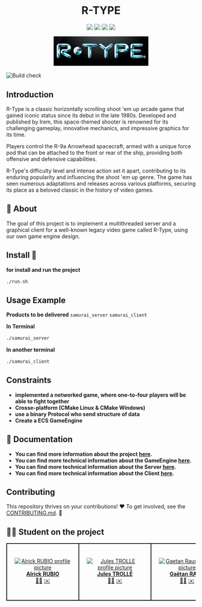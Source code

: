 <h1 align="center">R-TYPE</h1>

<div align="center">
    <a href="https://img.shields.io/badge/MADE%20WITH-SFML-brightgreen" alt="SFML">
            <img src="https://img.shields.io/badge/MADE%20WITH-SFML-brightgreen" /></a>
    <a href="https://img.shields.io/badge/MADE%20WITH-C%2B%2B-ff69b4" alt="C++">
            <img src="https://img.shields.io/badge/MADE%20WITH-C%2B%2B-ff69b4" /></a>
    <a href="https://img.shields.io/badge/MADE%20WITH-CONAN-blueviolet" alt="Conan">
            <img src="https://img.shields.io/badge/MADE%20WITH-CONAN-blueviolet" /></a>
    <a href="https://img.shields.io/badge/MADE%20WITH-CMAKE-red" alt="Cmake">
            <img src="https://img.shields.io/badge/MADE%20WITH-CMAKE-red" /></a>
</div>

<p align="center">
<img src="Docs/assets/R-type_logo.webp" alt="R-TYPE" width="50%">
</p>

![Build check](https://github.com/R-TYPE-Polo/R-TYPE/actions/workflows/build_check.yml/badge.svg)

## Introduction

R-Type is a classic horizontally scrolling shoot 'em up arcade game that gained iconic status since its debut in the late 1980s. Developed and published by Irem, this space-themed shooter is renowned for its challenging gameplay, innovative mechanics, and impressive graphics for its time.

Players control the R-9a Arrowhead spacecraft, armed with a unique force pod that can be attached to the front or rear of the ship, providing both offensive and defensive capabilities.

R-Type's difficulty level and intense action set it apart, contributing to its enduring popularity and influencing the shoot 'em up genre. The game has seen numerous adaptations and releases across various platforms, securing its place as a beloved classic in the history of video games.

## 👾 About

The goal of this project is to implement a multithreaded server and a graphical client for a well-known legacy video game called R-Type, using our own game engine design.

## Install 🔧

**for install and run the project**

```sh
./run.sh
```

## Usage Example

**Products to be delivered**
`samurai_server` `samurai_client`

**In Terminal**

```sh
./samurai_server
```

**In another terminal**

```sh
./samurai_client
```

## Constraints

* **implemented a networked game, where one-to-four players will be able to fight together**
* **Crosse-platform (CMake Linux & CMake Windows)**
* **use a binary Protocol who send structure of data**
* **Create a ECS GameEngine**

## 📖 Documentation

* **You can find more information about the project [here](https://github.com/EpitechPromo2026/B-CPP-500-BDX-5-2-rtype-jules.trolle/wiki).**
* **You can find more technical information about the GameEngine [here](Docs/gameEngine.md).**
* **You can find more technical information about the Server [here](Docs/server.md).**
* **You can find more technical information about the Client [here](Docs/client.md).**

## Contributing

This repository thrives on your contributions! ❤️ To get involved, see the [CONTRIBUTING.md](CONTRIBUTING.md). 🙏

## 🧑‍💻 Student on the project

<div align="center">
    <table>
        <td align="center" style="min-width: 150px; border: 2px solid; padding: 20px">
            <a href="https://github.com/4lrick">
                <img src="https://media.licdn.com/dms/image/D4E03AQEZcitdjJt7OA/profile-displayphoto-shrink_800_800/0/1646729291457?e=2147483647&v=beta&t=7V7Tg25ad2JzK1bwNn63XWXTCSb8BLV57VTzBkJiifU" width="150px;" alt="Alrick RUBIO profile picture"/>
                <br />
                <b>Alrick RUBIO</b>
            </a>
            <br />
            <div>
                <a href="https://github.com/EpitechPromo2026/B-CPP-500-BDX-5-2-rtype-jules.trolle/commits?author=4lrick" title="Code">👨‍💻</a>
                <a href="mailto:alrick.rubio@epitech.eu">✉️</a>
            </div>
        </td>
        <td align="center" style="min-width: 150px; border: 2px solid; padding: 20px">
            <a href="https://github.com/JulesTrolle">
                <img src="https://media.licdn.com/dms/image/C4E03AQGgXBlLciLSDQ/profile-displayphoto-shrink_800_800/0/1646729754582?e=2147483647&v=beta&t=TfkSRhlx-ryFkuFU76HZr7Uu6-r1ab077ntv4qP2vDM" width="150px;" alt="Jules TROLLE profile picture"/>
                <br />
                <b>Jules TROLLÉ</b>
            </a>
            <br />
            <div>
                <a href="https://github.com/EpitechPromo2026/B-CPP-500-BDX-5-2-rtype-jules.trolle/commits?author=JulesTrolle" title="Code">👨‍💻</a>
                <a href="mailto:jules.trolle@epitech.eu">✉️</a>
            </div>
        </td>
        <td align="center" style="min-width: 150px; border: 2px solid; padding: 20px">
            <a href="https://github.com/GaetanRaux">
                <img src="https://media.licdn.com/dms/image/D4D35AQHc6aYfWPtlyA/profile-framedphoto-shrink_800_800/0/1694726142363?e=1705068000&v=beta&t=fNGtdtbnFPRYDgo2qBSvtN1JK89sDjCP2OBI3IyEAC0" width="150px;" alt="Gaetan Raux profile picture"/>
                <br />
                <b>Gaëtan RAUX</b>
            </a>
            <br />
            <div>
                <a href="https://github.com/EpitechPromo2026/B-CPP-500-BDX-5-2-rtype-jules.trolle/commits?author=GaetanRaux" title="Code">👨‍💻</a>
                <a href="mailto:dressley@gmail.com">✉️</a>
            </div>
        </td>
        <td align="center" style="min-width: 150px; border: 2px solid; padding: 20px">
            <a href="https://github.com/skyli3spro">
                <img src="https://media.licdn.com/dms/image/D4E35AQFSXcAbWrQ8-w/profile-framedphoto-shrink_800_800/0/1694761509156?e=1705068000&v=beta&t=6Vq5SjcJphkw07N8v6QPtLH-D7w1Aiet97l5gGcT-ZI" width="150px;" alt="Quentin CHARPENTIER profile picture"/>
                <br />
                <b>Quentin CHARPENTIER</b>
            </a>
            <br />
            <div>
                <a href="https://github.com/EpitechPromo2026/B-CPP-500-BDX-5-2-rtype-jules.trolle/commits?author=skyli3spro" title="Code">👨‍💻</a>
                <a href="mailto:quentin.charpentier@epitech.eu">✉️</a>
            </div>
        </td>
        <td align="center" style="min-width: 150px; border: 2px solid; padding: 20px">
            <a href="https://github.com/Leandre17">
                <img src="https://media.licdn.com/dms/image/D4E35AQEn3260Gx_vRQ/profile-framedphoto-shrink_800_800/0/1699452983075?e=1705068000&v=beta&t=2s0UEZ3c1eem6Sra5MrSoUGEYJEtQ7QiHCjDBZlBo3Q" width="150px;" alt="Léandre GODET profile picture"/>
                <br />
                <b>Léandre GODET</b>
            </a>
            <br />
            <div>
                <a href="https://github.com/EpitechPromo2026/B-CPP-500-BDX-5-2-rtype-jules.trolle/commits?author=Leandre17" title="Code">👨‍💻</a>
                <a href="mailto:leandre.godet@epitech.eu">✉️</a>
            </div>
        </td>
      <td align="center" style="min-width: 150px; border: 2px solid; padding: 20px">
            <a href="https://github.com/mathieumdc">
                <img src="https://media.licdn.com/dms/image/D4E35AQFtrJezeDJFgg/profile-framedphoto-shrink_800_800/0/1704357638351?e=1705068000&v=beta&t=wErMc3uCtufiYNVbx7Slp3DHA2tCnCI4iHT4Rs7UQms" width="150px;" alt="Mathieu de Coninck profile picture"/>
                <br />
                <b>Mathieu de Coninck</b>
            </a>
            <br />
            <div>
                <a href="https://github.com/EpitechPromo2026/B-CPP-500-BDX-5-2-rtype-jules.trolle/commits?author=mathieumdc" title="Code">👨‍💻</a>
                <a href="mailto:mathieu.de-coninck@epitech.eu">✉️</a>
            </div>
        </td>
    </table>
</div>
